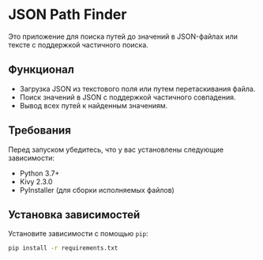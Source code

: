 # JSON Path Finder

Это приложение для поиска путей до значений в JSON-файлах или тексте с поддержкой частичного поиска.

## Функционал
- Загрузка JSON из текстового поля или путем перетаскивания файла.
- Поиск значений в JSON с поддержкой частичного совпадения.
- Вывод всех путей к найденным значениям.

## Требования

Перед запуском убедитесь, что у вас установлены следующие зависимости:
- Python 3.7+
- Kivy 2.3.0
- PyInstaller (для сборки исполняемых файлов)

## Установка зависимостей

Установите зависимости с помощью `pip`:

```bash
pip install -r requirements.txt
